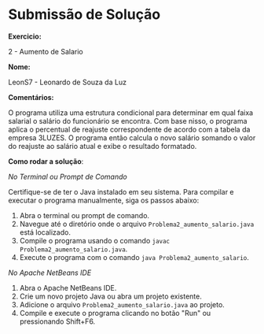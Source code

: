 # Submissão de Solução

**Exercicio:** 

2 - Aumento de Salario

**Nome:** 

LeonS7 - Leonardo de Souza da Luz

**Comentários:** 

O programa utiliza uma estrutura condicional para determinar em qual faixa salarial 
o salário do funcionário se encontra. Com base nisso, o programa aplica o percentual de 
reajuste correspondente de acordo com a tabela da empresa 3LUZES.
O programa então calcula o novo salário somando o valor do reajuste ao salário atual 
e exibe o resultado formatado.

**Como rodar a solução**: 

*No Terminal ou Prompt de Comando*

Certifique-se de ter o Java instalado em seu sistema. Para compilar e executar o programa manualmente, siga os passos abaixo:

1. Abra o terminal ou prompt de comando.
2. Navegue até o diretório onde o arquivo `Problema2_aumento_salario.java` está localizado.
3. Compile o programa usando o comando `javac Problema2_aumento_salario.java`.
4. Execute o programa com o comando `java Problema2_aumento_salario`.

*No Apache NetBeans IDE*

1. Abra o Apache NetBeans IDE.
2. Crie um novo projeto Java ou abra um projeto existente.
3. Adicione o arquivo `Problema2_aumento_salario.java` ao projeto.
4. Compile e execute o programa clicando no botão "Run" ou pressionando Shift+F6.

